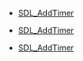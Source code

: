 <!-- DO NOT HAND-EDIT CATEGORY LISTS, THEY ARE AUTOGENERATED AND WILL BE OVERWRITTEN, BASED ON TAGS IN INDIVIDUAL PAGE FOOTERS. EDIT THOSE INSTEAD. -->
<!-- BEGIN CATEGORY LIST -->
- [SDL_AddTimer](SDL_AddTimer)
<!-- END CATEGORY LIST -->
- [SDL_AddTimer](SDL_AddTimer)
<!-- END CATEGORY LIST -->
- [SDL_AddTimer](SDL_AddTimer)
<!-- END CATEGORY LIST -->
